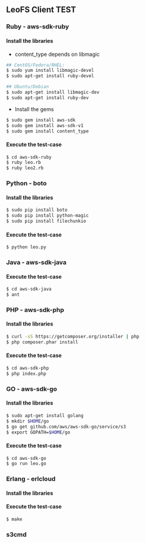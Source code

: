 ## LeoFS Client TEST

### Ruby - aws-sdk-ruby
#### Install the libraries

* content_type depends on libmagic

```bash
## CentOS/Fedora/RHEL: 
$ sudo yum install libmagic-devel
$ sudo apt-get install ruby-devel

## Ubuntu/Debian
$ sudo apt-get install libmagic-dev
$ sudo apt-get install ruby-dev
```

* Install the gems

```bash
$ sudo gem install aws-sdk
$ sudo gem install aws-sdk-v1
$ sudo gem install content_type
```

#### Execute the test-case

```bash
$ cd aws-sdk-ruby
$ ruby leo.rb
$ ruby leo2.rb
``` 

### Python - boto
#### Install the libraries

```bash
$ sudo pip install boto
$ sudo pip install python-magic
$ sudo pip install filechunkio
```

#### Execute the test-case

```bash
$ python leo.py
```

### Java - aws-sdk-java
#### Execute the test-case

```bash
$ cd aws-sdk-java
$ ant
```

### PHP - aws-sdk-php
#### Install the libraries

```bash
$ curl -sS https://getcomposer.org/installer | php
$ php composer.phar install
```

#### Execute the test-case

```bash
$ cd aws-sdk-php
$ php index.php
```

### GO - aws-sdk-go
#### Install the libraries

```bash
$ sudo apt-get install golang
$ mkdir $HOME/go
$ go get github.com/aws/aws-sdk-go/service/s3
$ export GOPATH=$HOME/go
```

#### Execute the test-case

```bash
$ cd aws-sdk-go
$ go run leo.go
```

### Erlang - erlcloud
#### Install the libraries

#### Execute the test-case

```bash
$ make 
```
### s3cmd
